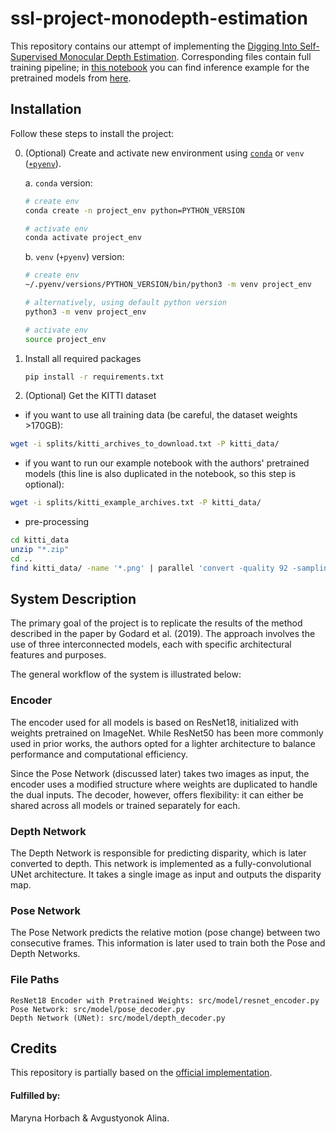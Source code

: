 # ssl-project-monodepth-estimation

This repository contains our attempt of implementing the [Digging Into Self-Supervised Monocular Depth Estimation](https://arxiv.org/pdf/1806.01260v4). Corresponding files contain full training pipeline; in [this notebook](/depth_estimation_example.ipynb) you can find inference example for the pretrained models from [here](https://github.com/nianticlabs/monodepth2).

## Installation

Follow these steps to install the project:

0. (Optional) Create and activate new environment using [`conda`](https://conda.io/projects/conda/en/latest/user-guide/getting-started.html) or `venv` ([`+pyenv`](https://github.com/pyenv/pyenv)).

   a. `conda` version:

   ```bash
   # create env
   conda create -n project_env python=PYTHON_VERSION

   # activate env
   conda activate project_env
   ```

   b. `venv` (`+pyenv`) version:

   ```bash
   # create env
   ~/.pyenv/versions/PYTHON_VERSION/bin/python3 -m venv project_env

   # alternatively, using default python version
   python3 -m venv project_env

   # activate env
   source project_env
   ```

1. Install all required packages

   ```bash
   pip install -r requirements.txt
   ```

2. (Optional) Get the KITTI dataset
  - if you want to use all training data (be careful, the dataset weights >170GB):
   ```bash
   wget -i splits/kitti_archives_to_download.txt -P kitti_data/
   ```
  - if you want to run our example notebook with the authors' pretrained models (this line is also duplicated in the notebook, so this step is optional):
   ```bash
   wget -i splits/kitti_example_archives.txt -P kitti_data/
   ```
  - pre-processing
   ```bash
   cd kitti_data
   unzip "*.zip"
   cd ..
   find kitti_data/ -name '*.png' | parallel 'convert -quality 92 -sampling-factor 2x2,1x1,1x1 {.}.png {.}.jpg && rm {}'
   ```

## System Description

The primary goal of the project is to replicate the results of the method described in the paper by Godard et al. (2019). The approach involves the use of three interconnected models, each with specific architectural features and purposes.

The general workflow of the system is illustrated below:

### Encoder

The encoder used for all models is based on ResNet18, initialized with weights pretrained on ImageNet. While ResNet50 has been more commonly used in prior works, the authors opted for a lighter architecture to balance performance and computational efficiency.

Since the Pose Network (discussed later) takes two images as input, the encoder uses a modified structure where weights are duplicated to handle the dual inputs. The decoder, however, offers flexibility: it can either be shared across all models or trained separately for each.

### Depth Network

The Depth Network is responsible for predicting disparity, which is later converted to depth. This network is implemented as a fully-convolutional UNet architecture. It takes a single image as input and outputs the disparity map.

### Pose Network

The Pose Network predicts the relative motion (pose change) between two consecutive frames. This information is later used to train both the Pose and Depth Networks.

### File Paths

    ResNet18 Encoder with Pretrained Weights: src/model/resnet_encoder.py
    Pose Network: src/model/pose_decoder.py
    Depth Network (UNet): src/model/depth_decoder.py

## Credits

This repository is partially based on the [official implementation](https://github.com/nianticlabs/monodepth2).

#### Fulfilled by:

Maryna Horbach & Avgustyonok Alina.
